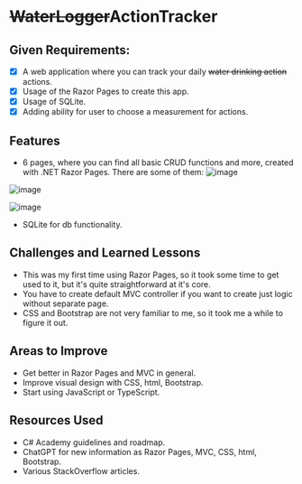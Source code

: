 # ~~WaterLogger~~ActionTracker

## Given Requirements:
- [x] A web application where you can track your daily ~~water drinking action~~ actions.
- [x] Usage of the Razor Pages to create this app.
- [x] Usage of SQLite.
- [x] Adding ability for user to choose a measurement for actions.

## Features
* 6 pages, where you can find all basic CRUD functions and more, created with .NET Razor Pages.
  There are some of them:
![image](https://github.com/TwilightSaw/CodeReviews.MVC.WaterLogger/blob/main/WaterDrinkingLogger.TwilightSaw/images/pages_1.png)

![image](https://github.com/TwilightSaw/CodeReviews.MVC.WaterLogger/blob/main/WaterDrinkingLogger.TwilightSaw/images/pages_2.png)

![image](https://github.com/TwilightSaw/CodeReviews.MVC.WaterLogger/blob/main/WaterDrinkingLogger.TwilightSaw/images/pages_3.png)

* SQLite for db functionality.

## Challenges and Learned Lessons
- This was my first time using Razor Pages, so it took some time to get used to it, but it's quite straightforward at it's core.
- You have to create default MVC controller if you want to create just logic without separate page.
- CSS and Bootstrap are not very familiar to me, so it took me a while to figure it out.

## Areas to Improve
- Get better in Razor Pages and MVC in general.
- Improve visual design with CSS, html, Bootstrap.
- Start using JavaScript or TypeScript.

## Resources Used
- C# Academy guidelines and roadmap.
- ChatGPT for new information as Razor Pages, MVC, CSS, html, Bootstrap.
- Various StackOverflow articles.

